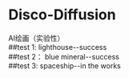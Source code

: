 # Disco-Diffusion
AI绘画（实验性）  
##test 1:
lighthouse--success  
##test 2：
blue mineral--success  
##test 3:
spaceship--in the works  
